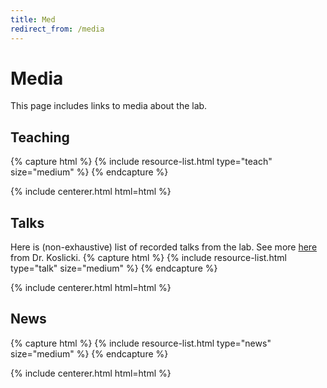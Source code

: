 ```yaml
---
title: Med
redirect_from: /media
---
```


# <i class="fas fa-scroll"></i>Media

This page includes links to media about the lab.

<!-- section break -->




## Teaching 
{% capture html %}
{% include resource-list.html type="teach" size="medium" %}
{% endcapture %}

{% include centerer.html html=html %}




<!-- section break -->



## Talks
Here is (non-exhaustive) list of recorded talks from the lab. See more [here](https://www.youtube.com/results?search_query=David+Koslicki) from Dr. Koslicki.
{% capture html %}
{% include resource-list.html type="talk" size="medium" %}
{% endcapture %}

{% include centerer.html html=html %}



<!-- section break -->



## News
{% capture html %}
{% include resource-list.html type="news" size="medium" %}
{% endcapture %}

{% include centerer.html html=html %}



